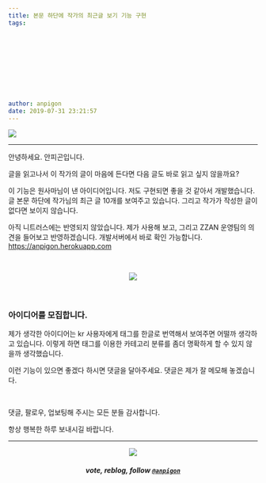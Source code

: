 ```yaml
---
title: 본문 하단에 작가의 최근글 보기 기능 구현
tags:
  
  
  
  
  
  
  
  
  
  
author: anpigon
date: 2019-07-31 23:21:57
---
```


![](https://files.steempeak.com/file/steempeak/anpigon/abfX6SM4-E18489E185B3E1848FE185B3E18485E185B5E186ABE18489E185A3E186BA202019-07-3120E1848BE185A9E18492E185AE2011.26.11.png)
***

안녕하세요. 안피곤입니다.

글을 읽고나서 이 작가의 글이 마음에 든다면 다음 글도 바로 읽고 싶지 않을까요?

이 기능은 원사마님이 낸 아이디어입니다. 저도 구현되면 좋을 것 같아서 개발했습니다.
글 본문 하단에 작가님의 최근 글 10개를 보여주고 있습니다. 그리고 작가가 작성한 글이 없다면 보이지 않습니다. 

아직 니트러스에는 반영되지 않았습니다. 제가 사용해 보고, 그리고 ZZAN 운영팀의 의견을 들어보고 반영하겠습니다.
개발서버에서 바로 확인 가능합니다. https://anpigon.herokuapp.com

<br><center>![](https://steemitimages.com/300x0/https://steemitimages.com/DQmT13qHqTU2Ra6MC8ucFrePXPqF21kQzkr72kedVoxRJLN/%EA%B5%AC%EB%B6%84%EC%84%A0_%EC%9B%94%EA%B3%84%EA%B4%80.png)</center><br><br>

### 아이디어를 모집합니다.

제가 생각한 아이디어는 kr 사용자에게 태그를 한글로 번역해서 보여주면 어떨까 생각하고 있습니다. 
이렇게 하면 태그를 이용한 카테고리 분류를 좀더 명확하게 할 수 있지 않을까 생각했습니다.

이런 기능이 있으면 좋겠다 하시면 댓글을 달아주세요. 댓글은 제가 잘 메모해 놓겠습니다.

<br>

댓글, 팔로우, 업보팅해 주시는 모든 분들 감사합니다.

항상 행복한 하루 보내시길 바랍니다.

***

<center><img src='https://steemitimages.com/400x0/https://cdn.steemitimages.com/DQmQmWhMN6zNrLmKJRKhvSScEgWZmpb8zCeE2Gray1krbv6/BC054B6E-6F73-46D0-88E4-C88EB8167037.jpeg'><h5>vote, reblog, follow <code><a href='https://steemit.com/@anpigon'>@anpigon</a></code></h5></center>
